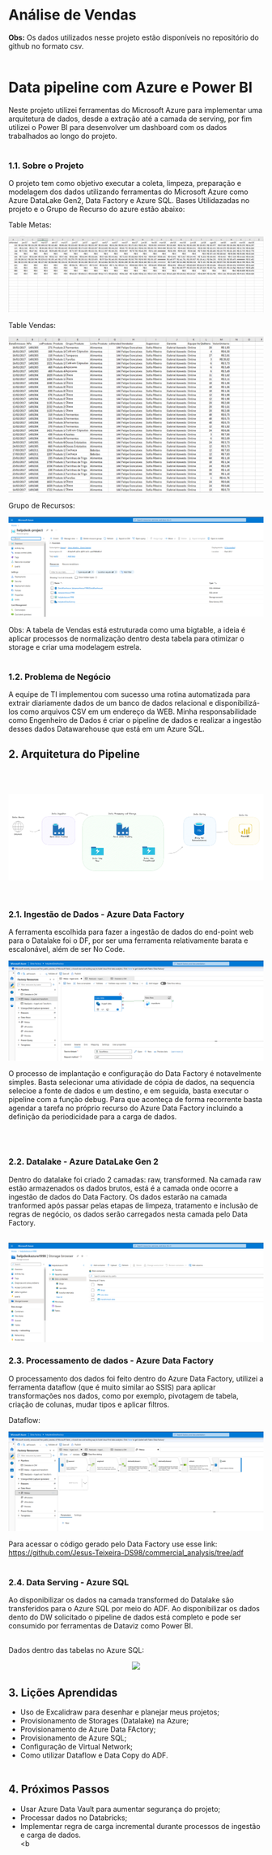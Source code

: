 # Análise de Vendas
<b>Obs:</b> Os dados utilizados nesse projeto estão disponíveis no repositório do github no formato csv. <br><br>

# Data pipeline com Azure e Power BI
Neste projeto utilizei ferramentas do Microsoft Azure para implementar uma arquitetura de dados, desde a extração até a camada de serving, por fim utilizei o Power BI para desenvolver um dashboard com os dados trabalhados ao longo do projeto.
<br><br>

### 1.1. Sobre o Projeto
O projeto tem como objetivo executar a coleta, limpeza, preparação e modelagem dos dados utilizando ferramentas do Microsoft Azure como Azure DataLake Gen2, Data Factory e Azure SQL. 
Bases Utilidazadas no projeto e o Grupo de Recurso do azure estão abaixo:

Table Metas:
<p align='center'>
    <img src = 'images/fMetas.PNG'>
</p>

Table Vendas:
<p align='center'>
    <img src = 'images/fVendas.PNG'>
</p>

Grupo de Recursos:
<p align='center'>
    <img src = 'images/azure_rg.png'>
</p>

Obs: A tabela de Vendas está estruturada como uma bigtable, a ideia é aplicar processos de normalização dentro desta tabela para otimizar o storage e criar uma modelagem estrela.
<br><br>

### 1.2. Problema de Negócio
A equipe de TI implementou com sucesso uma rotina automatizada para extrair diariamente dados de um banco de dados relacional e disponibilizá-los como arquivos CSV em um endereço da WEB. Minha responsabilidade como Engenheiro de Dados é criar o pipeline de dados e realizar a ingestão desses dados Datawarehouse que está em um Azure SQL.


## 2. Arquitetura do Pipeline
<br><br>

<p align='center'>
    <img src = 'data architecture.png'>
</p>
<br>

### 2.1. Ingestão de Dados - Azure Data Factory
A ferramenta escolhida para fazer a ingestão de dados do end-point web para o Datalake foi o DF, por ser uma ferramenta relativamente barata e escalonável, além de ser No Code.

<p align='center'>
    <img src = 'images/azure_ingestion.png'>
</p>

O processo de implantação e configuração do Data Factory é notavelmente simples. Basta selecionar uma atividade de cópia de dados, na sequencia selecioe a fonte de dados e um destino, e em seguida, basta executar o pipeline com a função debug. Para que aconteça de forma recorrente basta agendar a tarefa no próprio recurso do Azure Data Factory incluindo a definição da periodicidade para a carga de dados. 

<br><br>

### 2.2. Datalake - Azure DataLake Gen 2
Dentro do datalake foi criado 2 camadas: raw, transformed. 
Na camada raw estão armazenados os dados brutos, está é a camada onde ocorre a ingestão de dados do Data Factory. Os dados estarão na camada tranformed após passar pelas etapas de limpeza, tratamento e inclusão de regras de negócio, os dados serão carregados nesta camada pelo Data Factory. 
<br><br>

<p align='center'>
    <img src = 'images/azure_datalake.png'>
</p>

### 2.3. Processamento de dados - Azure Data Factory
O processamento dos dados foi feito dentro do Azure Data Factory, utilizei a ferramenta dataflow (que é muito similar ao SSIS) para aplicar transformações nos dados, como por exemplo, pivotagem de tabela, criação de colunas, mudar tipos e aplicar filtros. 

Dataflow:
<p align='center'>
    <img src = 'images/azure_dataflow.png'>
</p>

Para acessar o código gerado pelo Data Factory use esse link: https://github.com/Jesus-Teixeira-DS98/commercial_analysis/tree/adf
<br><br>

### 2.4. Data Serving - Azure SQL 
Ao disponibilizar os dados na camada transformed do Datalake são transferidos para o Azure SQL por meio do ADF. Ao disponibilizar os dados dento do DW solicitado o pipeline de dados está completo e pode ser consumido por ferramentas de Dataviz como Power BI.
<br><br>

Dados dentro das tabelas no Azure SQL:
<p align='center'>
    <img src = 'images/azure_sql.png'>
</p>



## 3. Lições Aprendidas
- Uso de Excalidraw para desenhar e planejar meus projetos;
- Provisionamento de Storages (Datalake) na Azure;
- Provisionamento de Azure Data FActory;
- Provisionamento de Azure SQL;
- Configuração de Virtual Network;
- Como utilizar Dataflow e Data Copy do ADF.
<br><br>

## 4. Próximos Passos
- Usar Azure Data Vault para aumentar segurança do projeto;
- Processar dados no Databricks;
- Implementar regra de carga incremental durante processos de ingestão e carga de dados.
<br><b